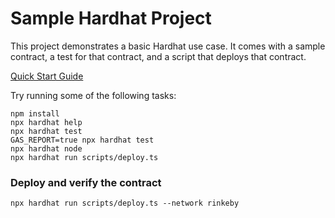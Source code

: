 # Sample Hardhat Project

This project demonstrates a basic Hardhat use case. It comes with a sample contract, a test for that contract, and a script that deploys that contract.

[Quick Start Guide](https://hardhat.org/hardhat-runner/docs/getting-started#quick-start)

Try running some of the following tasks:

```shell
npm install
npx hardhat help
npx hardhat test
GAS_REPORT=true npx hardhat test
npx hardhat node
npx hardhat run scripts/deploy.ts
```

### Deploy and verify the contract

```
npx hardhat run scripts/deploy.ts --network rinkeby
```
